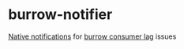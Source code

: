 # burrow-notifier
[Native notifications](https://github.com/mikaelbr/node-notifier) for [burrow consumer lag](https://github.com/linkedin/Burrow/wiki/http-request-consumer-group-status) issues